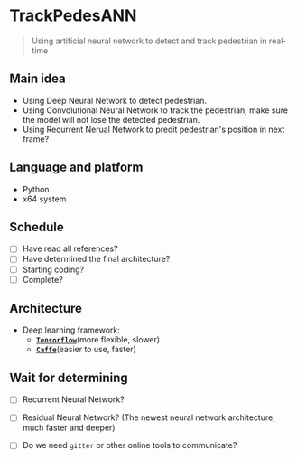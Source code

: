 # TrackPedesANN
> Using artificial neural network to detect and track pedestrian in real-time

## Main idea
- Using Deep Neural Network to detect pedestrian.
- Using Convolutional Neural Network to track the pedestrian, make sure the model will not lose the detected pedestrian.
- Using Recurrent Nerual Network to predit pedestrian's position in next frame?

## Language and platform
- Python
- x64 system

## Schedule
- [ ] Have read all references?
- [ ] Have determined the final architecture?
- [ ] Starting coding?
- [ ] Complete?

## Architecture
* Deep learning framework: 
  - [**`Tensorflow`**](https://github.com/tensorflow/tensorflow)(more flexible, slower) 
  - [**`Caffe`**](https://github.com/BVLC/caffe)(easier to use, faster)

## Wait for determining
* [ ] Recurrent Neural Network?
* [ ] Residual Neural Network? (The newest neural network architecture, much faster and deeper)
* [ ] Do we need `gitter` or other online tools to communicate?

